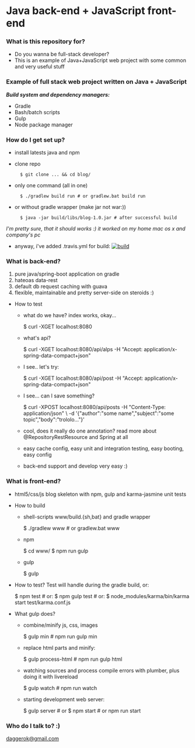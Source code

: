 # Java back-end + JavaScript front-end #

### What is this repository for? ###

* Do you wanna be full-stack developer?
* This is an example of Java+JavaScript web project with some common and very useful stuff

### Example of full stack web project written on Java + JavaScript ###

***Build system and dependency managers:***

* Gradle
* Bash/batch scripts
* Gulp
* Node package manager

### How do I get set up? ###

* install latests java and npm
* clone repo

        $ git clone ... && cd blog/
* only one command (all in one)

        $ ./gradlew build run # or gradlew.bat build run
* or without gradle wrapper (make jar not war:))
        
        $ java -jar build/libs/blog-1.0.jar # after successful build
*I'm pretty sure, that it should works :) it worked on my home mac os x and company's pc*

* anyway, i've added .travis.yml for build: [![build](https://api.travis-ci.org/daggerok/blog.svg?branch=master)](https://api.travis-ci.org/daggerok/blog.svg?branch=master)

### What is back-end? ###
1. pure java/spring-boot application on gradle
2. hateoas data-rest
3. default db request caching with guava
4. flexible, maintainable and pretty server-side on steroids :) 

* How to test
    - what do we have? index works, okay...
        
        $ curl -XGET localhost:8080
    - what's api?
        
        $ curl -XGET localhost:8080/api/alps -H "Accept: application/x-spring-data-compact+json"
    - I see.. let's try:
    
        $ curl -XGET localhost:8080/api/post -H "Accept: application/x-spring-data-compact+json" 
    - I see... can I save something?
     
        $ curl -XPOST localhost:8080/api/posts -H "Content-Type: application/json" \ 
            -d '{"author":"some name","subject":"some topic","body":"trololo..."}'
    - cool, does it really do one annotation? read more about @RepositoryRestResource and Spring at all
    - easy cache config, easy unit and integration testing, easy booting, easy config
    - back-end support and develop very easy :)
    
### What is front-end? ###

* html5/css/js blog skeleton with npm, gulp and karma-jasmine unit tests
* How to build
    - shell-scripts www/build.{sh,bat} and gradle wrapper
    
        $ ./gradlew www # or gradlew.bat www
    - npm
        
        $ cd www/
        $ npm run gulp
    - gulp
        
        $ gulp
* How to test? Test will handle during the gradle build, or:
    
    $ npm test # or:
    $ npm gulp test # or:
    $ node_modules/karma/bin/karma start test/karma.conf.js
* What gulp does?
    - combine/minify js, css, images
        
        $ gulp min # npm run gulp min
    - replace html parts and minify:
        
        $ gulp process-html # npm run gulp html
    - watching sources and process compile errors with plumber, plus doing it with livereload
        
        $ gulp watch # npm run watch
    - starting development web server:
        
        $ gulp server # or
        $ npm start # or npm run start
### Who do I talk to? :) ###

daggerok@gmail.com

